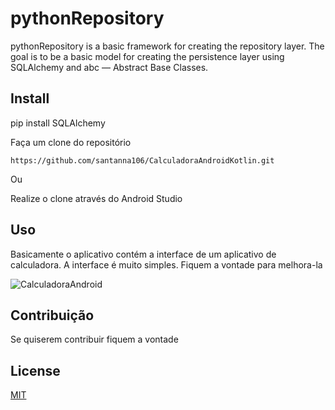# pythonRepository

pythonRepository is a basic framework for creating the repository layer. The goal is to be a basic model for creating the persistence layer using SQLAlchemy and abc — Abstract Base Classes.

## Install

pip install SQLAlchemy


Faça um clone do repositório

```termina
https://github.com/santanna106/CalculadoraAndroidKotlin.git
```
Ou 

Realize o clone através do Android Studio

## Uso

Basicamente o aplicativo contém a interface de um aplicativo de calculadora. A interface é muito simples. Fiquem a vontade para melhora-la



![CalculadoraAndroid](https://user-images.githubusercontent.com/10618397/111066270-d9df8080-849c-11eb-91cb-f5eac19dcc6b.JPG)



## Contribuição
Se quiserem contribuir fiquem a vontade

## License
[MIT](https://choosealicense.com/licenses/mit/)

